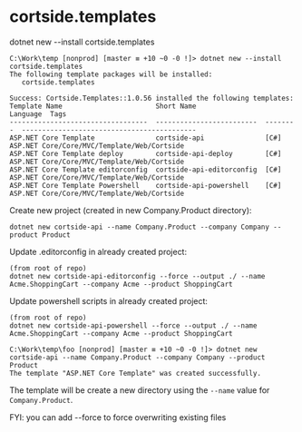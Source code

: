 # cortside.templates

dotnet new --install cortside.templates

```
C:\Work\temp [nonprod] [master ≡ +10 ~0 -0 !]> dotnet new --install cortside.templates
The following template packages will be installed:
   cortside.templates

Success: Cortside.Templates::1.0.56 installed the following templates:
Template Name                       Short Name                 Language  Tags
----------------------------------  -------------------------  --------  -------------------------------------------
ASP.NET Core Template               cortside-api               [C#]      ASP.NET Core/Core/MVC/Template/Web/Cortside
ASP.NET Core Template deploy        cortside-api-deploy        [C#]      ASP.NET Core/Core/MVC/Template/Web/Cortside
ASP.NET Core Template editorconfig  cortside-api-editorconfig  [C#]      ASP.NET Core/Core/MVC/Template/Web/Cortside
ASP.NET Core Template Powershell    cortside-api-powershell    [C#]      ASP.NET Core/Core/MVC/Template/Web/Cortside
```

Create new project (created in new Company.Product directory):
```
dotnet new cortside-api --name Company.Product --company Company --product Product
```

Update .editorconfig in already created project: 
```
(from root of repo)
dotnet new cortside-api-editorconfig --force --output ./ --name Acme.ShoppingCart --company Acme --product ShoppingCart
```

Update powershell scripts in already created project: 
```
(from root of repo)
dotnet new cortside-api-powershell --force --output ./ --name Acme.ShoppingCart --company Acme --product ShoppingCart
```

```
C:\Work\temp\foo [nonprod] [master ≡ +10 ~0 -0 !]> dotnet new cortside-api --name Company.Product --company Company --product Product
The template "ASP.NET Core Template" was created successfully.
```

The template will be create a new directory using the `--name` value for `Company.Product`.

FYI: you can add --force to force overwriting existing files
